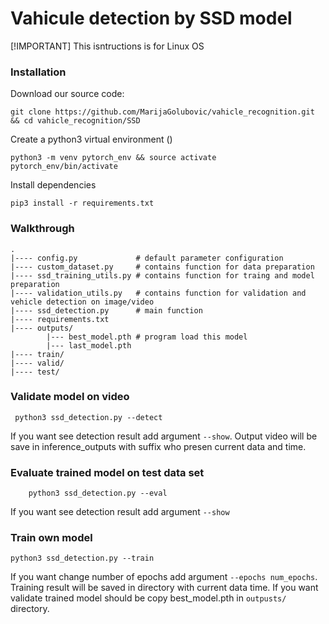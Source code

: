 # Vahicule detection by SSD model

[!IMPORTANT]
This isntructions is for Linux OS

### Installation
Download our source code:
```
git clone https://github.com/MarijaGolubovic/vahicle_recognition.git && cd vahicle_recognition/SSD
```

Create a python3 virtual environment ()
```
python3 -m venv pytorch_env && source activate pytorch_env/bin/activate
```
Install dependencies
```
pip3 install -r requirements.txt
```


### Walkthrough
```
.
|---- config.py             # default parameter configuration 
|---- custom_dataset.py     # contains function for data preparation
|---- ssd_training_utils.py # contains function for traing and model preparation
|---- validation_utils.py   # contains function for validation and vehicle detection on image/video
|---- ssd_detection.py      # main function
|---- requirements.txt      
|---- outputs/
        |--- best_model.pth # program load this model
        |--- last_model.pth
|---- train/
|---- valid/
|---- test/
```

### Validate model on video
```
 python3 ssd_detection.py --detect
```
If you want see detection result add argument `--show`.  Output video will be save in inference_outputs with suffix who presen current data and time. 

### Evaluate trained model on test data set
```
    python3 ssd_detection.py --eval
```
If you want see detection result add argument `--show`

### Train own model
```
python3 ssd_detection.py --train
```
If you want change number of epochs add argument `--epochs num_epochs`. Training result will be saved in directory with current data time. If you want validate trained model should be copy best_model.pth in `outpusts/` directory.

